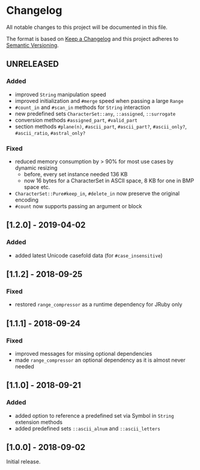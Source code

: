 # Changelog
All notable changes to this project will be documented in this file.

The format is based on [Keep a Changelog](http://keepachangelog.com/en/1.0.0/)
and this project adheres to [Semantic Versioning](http://semver.org/spec/v2.0.0.html).

## UNRELEASED

### Added
- improved `String` manipulation speed
- improved initialization and `#merge` speed when passing a large `Range`
- `#count_in` and `#scan_in` methods for `String` interaction
- new predefined sets `CharacterSet::any`, `::assigned`, `::surrogate`
- conversion methods `#assigned_part`, `#valid_part`
- section methods `#plane(n)`, `#ascii_part`, `#ascii_part?`, `#ascii_only?`, `#ascii_ratio`, `#astral_only?`

### Fixed
- reduced memory consumption by > 90% for most use cases by dynamic resizing
  - before, every set instance needed 136 KB
  - now 16 bytes for a CharacterSet in ASCII space, 8 KB for one in BMP space etc.
- `CharacterSet::Pure#keep_in`, `#delete_in` now preserve the original encoding
- `#count` now supports passing an argument or block

## [1.2.0] - 2019-04-02

### Added
- added latest Unicode casefold data (for `#case_insensitive`)

## [1.1.2] - 2018-09-25

### Fixed
- restored `range_compressor` as a runtime dependency for JRuby only

## [1.1.1] - 2018-09-24

### Fixed
- improved messages for missing optional dependencies
- made `range_compressor` an optional dependency as it is almost never needed

## [1.1.0] - 2018-09-21

### Added
- added option to reference a predefined set via Symbol in `String` extension methods
- added predefined sets `::ascii_alnum` and `::ascii_letters`

## [1.0.0] - 2018-09-02
Initial release.
